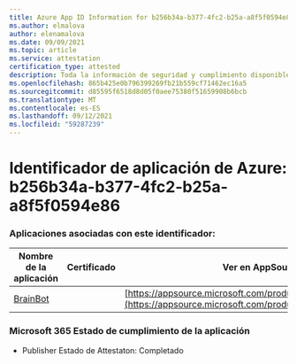```yaml
---
title: Azure App ID Information for b256b34a-b377-4fc2-b25a-a8f5f0594e86
ms.author: elmalova
author: elenamalova
ms.date: 09/09/2021
ms.topic: article
ms.service: attestation
certification_type: attested
description: Toda la información de seguridad y cumplimiento disponible para b256b34a-b377-4fc2-b25a-a8f5f0594e86.
ms.openlocfilehash: 865b425e0b796399269fb21b559cf71462ec16a5
ms.sourcegitcommit: d85595f6518d8d05f0aee75380f51659908b6bcb
ms.translationtype: MT
ms.contentlocale: es-ES
ms.lasthandoff: 09/12/2021
ms.locfileid: "59287239"
---
```

# <a name="azure-app-id-b256b34a-b377-4fc2-b25a-a8f5f0594e86"></a>Identificador de aplicación de Azure: b256b34a-b377-4fc2-b25a-a8f5f0594e86


### <a name="apps-associated-with-this-id"></a>Aplicaciones asociadas con este identificador:
| **Nombre de la aplicación** | **Certificado** | **Ver en AppSource** |
|--------------|---------------|-----------------------|
| [BrainBot](https://docs.microsoft.com/microsoft-365-app-certification/forward/WA104381981) |  | [https://appsource.microsoft.com/product/office/WA104381981](https://appsource.microsoft.com/product/office/WA104381981) |

### <a name="microsoft-365-app-compliance-status"></a>Microsoft 365 Estado de cumplimiento de la aplicación
- Publisher Estado de Attestaton: Completado

